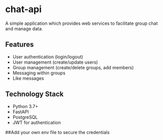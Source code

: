 # chat-api
A simple application which provides web services to facilitate group chat and manage data.

## Features

- User authentication (login/logout)
- User management (create/update users)
- Group management (create/delete groups, add members)
- Messaging within groups
- Like messages

## Technology Stack

- Python 3.7+
- FastAPI
- PostgreSQL
- JWT for authentication


##Add your own env file to secure the credentials
